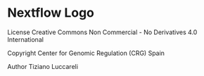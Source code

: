 Nextflow Logo 
=============

License Creative Commons Non Commercial - No Derivatives 4.0 International

Copyright Center for Genomic Regulation (CRG) Spain 

Author Tiziano Luccareli 
